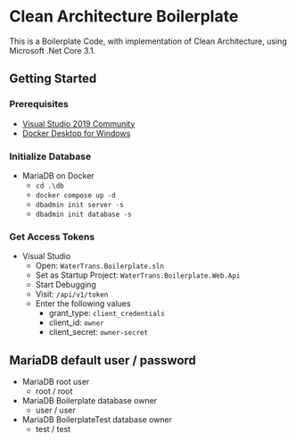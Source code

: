 # Clean Architecture Boilerplate
This is a Boilerplate Code, with implementation of Clean Architecture, using Microsoft .Net Core 3.1.

## Getting Started

### Prerequisites

- [Visual Studio 2019 Community](https://visualstudio.microsoft.com/vs/community/)
- [Docker Desktop for Windows](https://hub.docker.com/editions/community/docker-ce-desktop-windows)

### Initialize Database

- MariaDB on Docker
  - `cd .\db`
  - `docker compose up -d`
  - `dbadmin init server -s`
  - `dbadmin init database -s`

### Get Access Tokens

- Visual Studio
  - Open: `WaterTrans.Boilerplate.sln`
  - Set as Startup Project: `WaterTrans.Boilerplate.Web.Api`
  - Start Debugging
  - Visit: `/api/v1/token`
  - Enter the following values
    - grant_type: `client_credentials`
    - client_id: `owner`
    - client_secret: `owner-secret`

## MariaDB default user / password

- MariaDB root user
  - root / root
- MariaDB Boilerplate database owner
  - user / user
- MariaDB BoilerplateTest database owner
  - test / test
